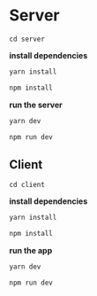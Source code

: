 # Server

`cd server`

**install dependencies**

```bash
yarn install

npm install
```

**run the server**

```bash
yarn dev

npm run dev
```

## Client

`cd client`

**install dependencies**

```bash
yarn install

npm install
```

**run the app**

```bash
yarn dev

npm run dev
```

